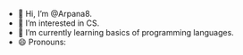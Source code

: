 - 👋 Hi, I’m @Arpana8.
- 👀 I’m interested in CS.
- 🌱 I’m currently learning basics of programming languages.
- 😄 Pronouns: 

<!---
Arpana8/Arpana8 is a ✨ special ✨ repository because its `README.md` (this file) appears on your GitHub profile.
You can click the Preview link to take a look at your changes.
--->
